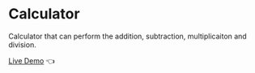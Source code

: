 # Calculator

Calculator that can perform the addition, subtraction, multiplicaiton and division.

[Live Demo](https://cwarcup.github.io/Calculator/) :point_left:
